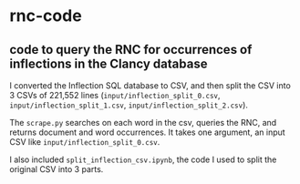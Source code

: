 # rnc-code
## code to query the RNC for occurrences of inflections in the Clancy database
I converted the Inflection SQL database to CSV, and then split the CSV into 3 CSVs of 221,552 lines (```input/inflection_split_0.csv```, ```input/inflection_split_1.csv```, ```input/inflection_split_2.csv```). 

The ```scrape.py``` searches on each word in the csv, queries the RNC, and returns document and word occurrences. It takes one argument, an input CSV like ```input/inflection_split_0.csv```. 

I also included ```split_inflection_csv.ipynb```, the code I used to split the original CSV into 3 parts.
